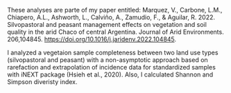 These analyses are parte of my paper entitled: Marquez, V., Carbone, L.M., Chiapero, A.L., Ashworth, L., Calviño, A., Zamudio, F., & Aguilar, R. 2022. Silvopastoral and peasant management effects on vegetation and soil quality in the arid Chaco of central Argentina. Journal of Arid Environments. 206,104845. https://doi.org/10.1016/j.jaridenv.2022.104845. 

I analyzed a vegetaion sample completeness between two land use types (silvopastoral and peasant) with a non-asymptotic approach based on rarefaction and extrapolation of incidence data for standardized samples with iNEXT package (Hsieh et al., 2020). Also, I calculated Shannon and Simpson diveristy index.  
